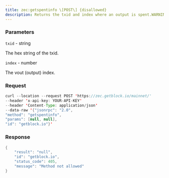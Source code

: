```yaml
---
title: zec:getspentinfo \[POST\] {disallowed}
description: Returns the txid and index where an output is spent.WARNING getspentinfo is disabled.
---
```


### Parameters


`txid` - string

The hex string of the txid.

`index` - number

The vout (output) index.

### Request

``` java
curl --location --request POST 'https://zec.getblock.io/mainnet/' 
--header 'x-api-key: YOUR-API-KEY' 
--header 'Content-Type: application/json' 
--data-raw '{"jsonrpc": "2.0",
"method": "getspentinfo",
"params": [null, null],
"id": "getblock.io"}'
```

###  Response

``` java
{
    "result": "null",
    "id": "getblock.io",
    "status_code": 405,
    "message": "Method not allowed"
}
```

